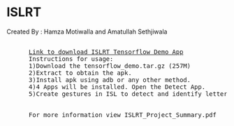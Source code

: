 # ISLRT
<html>
  <body>
    <p> Created By : Hamza Motiwalla and Amatullah Sethjiwala </p>
   <pre> 
      <a href=https://drive.google.com/uc?export=view&id=16IE2MCg65ogJL970S4QhD9wbTR6itmdz>Link to download ISLRT Tensorflow Demo App</a>
      Instructions for usage:
      1)Download the tensorflow_demo.tar.gz (257M)
      2)Extract to obtain the apk.
      3)Install apk using adb or any other method.
      4)4 Apps will be installed. Open the Detect App.
      5)Create gestures in ISL to detect and identify letters with corresponding probabilities.
      <br>
      For more information view ISLRT_Project_Summary.pdf
    </pre>
   
  </body>
</html>
